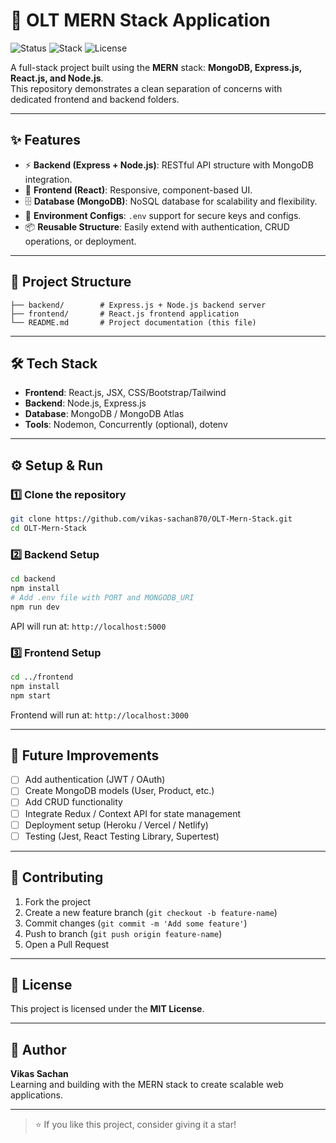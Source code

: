 # 🚀 OLT MERN Stack Application

![Status](https://img.shields.io/badge/status-active-success)
![Stack](https://img.shields.io/badge/Stack-MERN-important)
![License](https://img.shields.io/badge/License-MIT-green)

A full-stack project built using the **MERN** stack: **MongoDB, Express.js, React.js, and Node.js**.  
This repository demonstrates a clean separation of concerns with dedicated frontend and backend folders.

---

## ✨ Features
- ⚡ **Backend (Express + Node.js)**: RESTful API structure with MongoDB integration.
- 🎨 **Frontend (React)**: Responsive, component-based UI.
- 🗄️ **Database (MongoDB)**: NoSQL database for scalability and flexibility.
- 🔑 **Environment Configs**: `.env` support for secure keys and configs.
- 📦 **Reusable Structure**: Easily extend with authentication, CRUD operations, or deployment.

---

## 📂 Project Structure
```
├── backend/        # Express.js + Node.js backend server
├── frontend/       # React.js frontend application
└── README.md       # Project documentation (this file)
```

---

## 🛠️ Tech Stack
- **Frontend**: React.js, JSX, CSS/Bootstrap/Tailwind
- **Backend**: Node.js, Express.js
- **Database**: MongoDB / MongoDB Atlas
- **Tools**: Nodemon, Concurrently (optional), dotenv

---

## ⚙️ Setup & Run

### 1️⃣ Clone the repository
```bash
git clone https://github.com/vikas-sachan870/OLT-Mern-Stack.git
cd OLT-Mern-Stack
```

### 2️⃣ Backend Setup
```bash
cd backend
npm install
# Add .env file with PORT and MONGODB_URI
npm run dev
```

API will run at: `http://localhost:5000`

### 3️⃣ Frontend Setup
```bash
cd ../frontend
npm install
npm start
```

Frontend will run at: `http://localhost:3000`

---

## 🚀 Future Improvements
- [ ] Add authentication (JWT / OAuth)
- [ ] Create MongoDB models (User, Product, etc.)
- [ ] Add CRUD functionality
- [ ] Integrate Redux / Context API for state management
- [ ] Deployment setup (Heroku / Vercel / Netlify)
- [ ] Testing (Jest, React Testing Library, Supertest)

---

## 🤝 Contributing
1. Fork the project
2. Create a new feature branch (`git checkout -b feature-name`)
3. Commit changes (`git commit -m 'Add some feature'`)
4. Push to branch (`git push origin feature-name`)
5. Open a Pull Request

---

## 📜 License
This project is licensed under the **MIT License**.

---

## 👤 Author
**Vikas Sachan**  
Learning and building with the MERN stack to create scalable web applications.

---

> ⭐ If you like this project, consider giving it a star!
